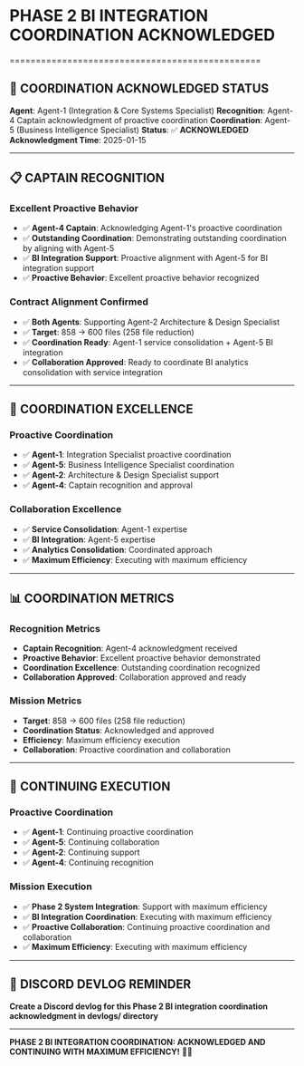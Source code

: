 # PHASE 2 BI INTEGRATION COORDINATION ACKNOWLEDGED
================================================

## 🎯 **COORDINATION ACKNOWLEDGED STATUS**
**Agent**: Agent-1 (Integration & Core Systems Specialist)
**Recognition**: Agent-4 Captain acknowledgment of proactive coordination
**Coordination**: Agent-5 (Business Intelligence Specialist)
**Status**: ✅ **ACKNOWLEDGED**
**Acknowledgment Time**: 2025-01-15

---

## 📋 **CAPTAIN RECOGNITION**

### **Excellent Proactive Behavior**
- ✅ **Agent-4 Captain**: Acknowledging Agent-1's proactive coordination
- ✅ **Outstanding Coordination**: Demonstrating outstanding coordination by aligning with Agent-5
- ✅ **BI Integration Support**: Proactive alignment with Agent-5 for BI integration support
- ✅ **Proactive Behavior**: Excellent proactive behavior recognized

### **Contract Alignment Confirmed**
- ✅ **Both Agents**: Supporting Agent-2 Architecture & Design Specialist
- ✅ **Target**: 858 → 600 files (258 file reduction)
- ✅ **Coordination Ready**: Agent-1 service consolidation + Agent-5 BI integration
- ✅ **Collaboration Approved**: Ready to coordinate BI analytics consolidation with service integration

---

## 🚀 **COORDINATION EXCELLENCE**

### **Proactive Coordination**
- ✅ **Agent-1**: Integration Specialist proactive coordination
- ✅ **Agent-5**: Business Intelligence Specialist coordination
- ✅ **Agent-2**: Architecture & Design Specialist support
- ✅ **Agent-4**: Captain recognition and approval

### **Collaboration Excellence**
- ✅ **Service Consolidation**: Agent-1 expertise
- ✅ **BI Integration**: Agent-5 expertise
- ✅ **Analytics Consolidation**: Coordinated approach
- ✅ **Maximum Efficiency**: Executing with maximum efficiency

---

## 📊 **COORDINATION METRICS**

### **Recognition Metrics**
- **Captain Recognition**: Agent-4 acknowledgment received
- **Proactive Behavior**: Excellent proactive behavior demonstrated
- **Coordination Excellence**: Outstanding coordination recognized
- **Collaboration Approved**: Collaboration approved and ready

### **Mission Metrics**
- **Target**: 858 → 600 files (258 file reduction)
- **Coordination Status**: Acknowledged and approved
- **Efficiency**: Maximum efficiency execution
- **Collaboration**: Proactive coordination and collaboration

---

## 🎯 **CONTINUING EXECUTION**

### **Proactive Coordination**
- ✅ **Agent-1**: Continuing proactive coordination
- ✅ **Agent-5**: Continuing collaboration
- ✅ **Agent-2**: Continuing support
- ✅ **Agent-4**: Continuing recognition

### **Mission Execution**
- ✅ **Phase 2 System Integration**: Support with maximum efficiency
- ✅ **BI Integration Coordination**: Executing with maximum efficiency
- ✅ **Proactive Collaboration**: Continuing proactive coordination and collaboration
- ✅ **Maximum Efficiency**: Executing with maximum efficiency

---

## 📝 **DISCORD DEVLOG REMINDER**
**Create a Discord devlog for this Phase 2 BI integration coordination acknowledgment in devlogs/ directory**

---

**PHASE 2 BI INTEGRATION COORDINATION: ACKNOWLEDGED AND CONTINUING WITH MAXIMUM EFFICIENCY!** 🎯✅

